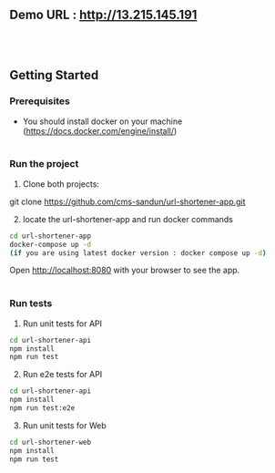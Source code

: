 ## Demo URL : http://13.215.145.191

<br /><br />

## Getting Started

### Prerequisites

- You should install docker on your machine (https://docs.docker.com/engine/install/)<br /><br />

### Run the project

1. Clone both projects:

git clone https://github.com/cms-sandun/url-shortener-app.git<br />

2. locate the url-shortener-app and run docker commands

```bash
cd url-shortener-app
docker-compose up -d
(if you are using latest docker version : docker compose up -d)
```

Open [http://localhost:8080](http://localhost:8080) with your browser to see the app.<br /><br />

### Run tests

1. Run unit tests for API

```bash
cd url-shortener-api
npm install
npm run test
```

2. Run e2e tests for API

```bash
cd url-shortener-api
npm install
npm run test:e2e
```

3. Run unit tests for Web

```bash
cd url-shortener-web
npm install
npm run test
```
